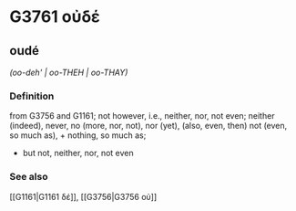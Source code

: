 # G3761 οὐδέ

## oudé

_(oo-deh' | oo-THEH | oo-THAY)_

### Definition

from G3756 and G1161; not however, i.e., neither, nor, not even; neither (indeed), never, no (more, nor, not), nor (yet), (also, even, then) not (even, so much as), + nothing, so much as; 

- but not, neither, nor, not even

### See also

[[G1161|G1161 δέ]], [[G3756|G3756 οὐ]]
